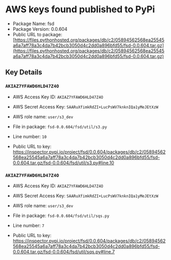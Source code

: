 # AWS keys found published to PyPi

* Package Name: fsd
* Package Version: 0.0.604
* Public URL to package: [https://files.pythonhosted.org/packages/db/c2/05894562568ea25545a6a7aff78a3c4da7b42bcb3050d4c2dd0a896bfd55/fsd-0.0.604.tar.gz](https://files.pythonhosted.org/packages/db/c2/05894562568ea25545a6a7aff78a3c4da7b42bcb3050d4c2dd0a896bfd55/fsd-0.0.604.tar.gz)

## Key Details

### `AKIAZ7YFAWD6HLD47Z4O`

* AWS Access Key ID: `AKIAZ7YFAWD6HLD47Z4O`
* AWS Secret Access Key: `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` 
* AWS role name: `user/s3_dev`
* File in package: `fsd-0.0.604/fsd/util/s3.py`
* Line number: `10`

* Public URL to key: https://inspector.pypi.io/project/fsd/0.0.604/packages/db/c2/05894562568ea25545a6a7aff78a3c4da7b42bcb3050d4c2dd0a896bfd55/fsd-0.0.604.tar.gz/fsd-0.0.604/fsd/util/s3.py#line.10



### `AKIAZ7YFAWD6HLD47Z4O`

* AWS Access Key ID: `AKIAZ7YFAWD6HLD47Z4O`
* AWS Secret Access Key: `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` 
* AWS role name: `user/s3_dev`
* File in package: `fsd-0.0.604/fsd/util/sqs.py`
* Line number: `7`

* Public URL to key: https://inspector.pypi.io/project/fsd/0.0.604/packages/db/c2/05894562568ea25545a6a7aff78a3c4da7b42bcb3050d4c2dd0a896bfd55/fsd-0.0.604.tar.gz/fsd-0.0.604/fsd/util/sqs.py#line.7


